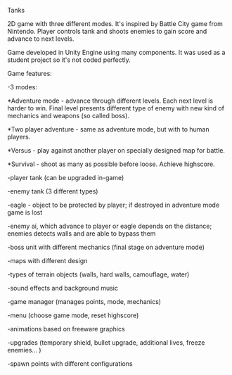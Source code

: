 Tanks

2D game with three different modes. It's inspired by Battle City game from Nintendo. Player controls tank and shoots enemies to gain score and advance to next levels. 

Game developed in Unity Engine using many components. It was used as a student project so it's not coded perfectly.

Game features:

-3 modes:

*Adventure mode - advance through different levels. Each next level is harder to win. Final level presents different type of enemy with new kind of mechanics and weapons (so called boss). 

*Two player adventure - same as adventure mode, but with to human players. 
 
*Versus - play against another player on specially designed map for battle. 
 
*Survival - shoot as many as possible before loose. Achieve highscore.

-player tank (can be upgraded in-game) 

-enemy tank (3 different types) 

-eagle - object to be protected by player; if destroyed in adventure mode game is lost

-enemy ai, which advance to player or eagle depends on the distance; enemies detects walls and are able to bypass them 

-boss unit with different mechanics (final stage on adventure mode) 

-maps with different design 

-types of terrain objects (walls, hard walls, camouflage, water) 

-sound effects and background music 

-game manager (manages points, mode, mechanics) 

-menu (choose game mode, reset highscore) 

-animations based on freeware graphics 

-upgrades (temporary shield, bullet upgrade, additional lives, freeze enemies… ) 

-spawn points with different configurations


